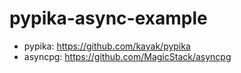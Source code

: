 # pypika-async-example

- pypika: https://github.com/kayak/pypika
- asyncpg: https://github.com/MagicStack/asyncpg
